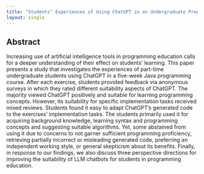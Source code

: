 ```yaml
---
title: "Students’ Experiences of Using ChatGPT in an Undergraduate Programming Course"
layout: single
---
```


## Abstract
Increasing use of artificial intelligence tools in programming education calls for a deeper understanding of their effect on students’ learning. This paper presents a study that investigates the experiences of part-time undergraduate students using ChatGPT in a five-week Java programming course. After each exercise, students provided feedback via anonymous surveys in which they rated different suitability aspects of ChatGPT. The majority viewed ChatGPT positively and suitable for learning programming concepts. However, its suitability for specific implementation tasks received mixed reviews. Students found it easy to adapt ChatGPT’s generated code to the exercises’ implementation tasks. The students primarily used it for acquiring background knowledge, learning syntax and programming concepts and suggesting suitable algorithms. Yet, some abstained from using it due to concerns to not garner sufficient programming proficiency, retrieving partially incorrect or misleading generated code, preferring an independent working style, or general skepticism about its benefits. Finally, in response to our findings, we also discuss three perspective directions for improving the suitability of LLM chatbots for students in programming education.
